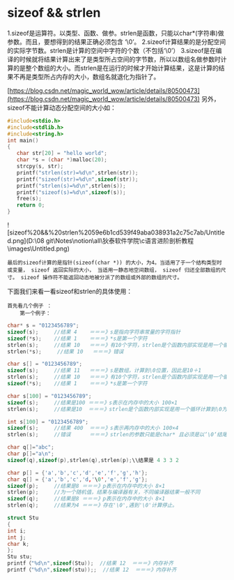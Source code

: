 # sizeof && strlen

1.sizeof是运算符。以类型、函数、做参。strlen是函数，只能以char*(字符串)做参数。而且，要想得到的结果正确必须包含 ‘\0’。
2.sizeof计算结果的是分配空间的实际字节数。strlen是计算的空间中字符的个数（不包括‘\0’）
3.sizeof是在编译的时候就将结果计算出来了是类型所占空间的字节数，所以以数组名做参数时计算的是整个数组的大小。而strlen是在运行的时候才开始计算结果，这是计算的结果不再是类型所占内存的大小，数组名就退化为指针了。

[https://blog.csdn.net/magic_world_wow/article/details/80500473](https://blog.csdn.net/magic_world_wow/article/details/80500473)
另外，sizeof不能计算动态分配空间的大小如：

```c
#include<stdio.h>
#include<stdlib.h>
#include<string.h>
int main()
{
   char str[20] = "hello world";
   char *s = (char *)malloc(20);
   strcpy(s, str);
   printf("strlen(str)=%d\n",strlen(str));
   printf("sizeof(str)=%d\n",sizeof(str));
   printf("strlen(s)=%d\n",strlen(s));
   printf("sizeof(s)=%d\n",sizeof(s));
   free(s);
   return 0;
}
```

![sizeof%20&&%20strlen%2059e6b1cd539f49aba038931a2c75c7ab/Untitled.png](D:\08 git\Notes\notion\all\狄泰软件学院\c语言进阶剖析教程\images\Untitled.png)

    最后的sizeof计算的是指针(sizeof(char *)) 的大小，为4。当适用了于一个结构类型时或变量， sizeof 返回实际的大小， 当适用一静态地空间数组， sizeof 归还全部数组的尺寸。 sizeof 操作符不能返回动态地被分派了的数组或外部的数组的尺寸。

下面我们来看一看sizeof和strlen的具体使用：

    首先看几个例子 ：
        第一个例子：


```c
char* s = "0123456789";
sizeof(s);     //结果 4    ＝＝＝》s是指向字符串常量的字符指针
sizeof(*s);    //结果 1    ＝＝＝》*s是第一个字符
strlen(s);     //结果 10   ＝＝＝》有10个字符，strlen是个函数内部实现是用一个循环计算到\0为止之前
strlen(*s);     //结果 10   ＝＝＝》错误

char s[] = "0123456789";
sizeof(s);     //结果 11   ＝＝＝》s是数组，计算到\0位置，因此是10＋1
strlen(s);     //结果 10   ＝＝＝》有10个字符，strlen是个函数内部实现是用一个循环计算到\0为止之前
sizeof(*s);    //结果 1    ＝＝＝》*s是第一个字符

char s[100] = "0123456789";
sizeof(s);     //结果是100 ＝＝＝》s表示在内存中的大小 100×1
strlen(s);     //结果是10  ＝＝＝》strlen是个函数内部实现是用一个循环计算到\0为止之前

int s[100] = "0123456789";
sizeof(s);     //结果 400  ＝＝＝》s表示再内存中的大小 100×4
strlen(s);     //错误      ＝＝＝》strlen的参数只能是char* 且必须是以‘\0‘结尾的

char q[]="abc";
char p[]="a\n";
sizeof(q),sizeof(p),strlen(q),strlen(p);\\结果是 4 3 3 2

char p[] = {'a','b','c','d','e','f','g','h'};
char q[] = {'a','b','c','d,'\0','e','f','g'};
sizeof(p);     //结果是8 ＝＝＝》p表示在内存中的大小 8×1
strlen(p);     //为一个随机值，结果与编译器有关，不同编译器结果一般不同
sizeof(q);     //结果是8 ＝＝＝》p表示在内存中的大小 8×1
strlen(q);     //结果为4 ＝＝＝》存在'\0',遇到'\0'计算停止。
```

```c
struct Stu
{
int i;
int j;
char k;
};
Stu stu;
printf（"%d\n",sizeof(Stu));  //结果 12  ＝＝＝》内存补齐
printf（"%d\n",sizeof(stu));;  //结果 12  ＝＝＝》内存补齐
```

